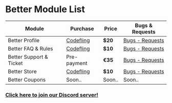 # Better Module List

| Module | Purchase |  Price | Bugs & Requests |
| ------ | ------ | ------ | ------ |
| Better Profile | [Codefling](https://codefling.com/file/460-better-profile-for-ember/) | **$20** | [Bugs - Requests](https://github.com/xaronnn/ember-modules/issues) |
| Better FAQ & Rules | [Codefling](https://codefling.com/file/471-better-faq-rules-page-for-ember/) | **$10** | [Bugs - Requests](https://github.com/xaronnn/ember-modules/issues) |
| Better Support & Ticket | Pre-payment | **€35** | [Bugs - Requests](https://github.com/xaronnn/ember-modules/issues) |
| Better Store | [Codefling](https://codefling.com/file/478-better-store-for-ember/) | **$10** | [Bugs - Requests](https://github.com/xaronnn/ember-modules/issues) |
| Better Coupons | Soon.. | Soon.. | Soon.. |

### [Click here to join our Discord server!](https://discord.gg/XVJ5V9Kyy3)
